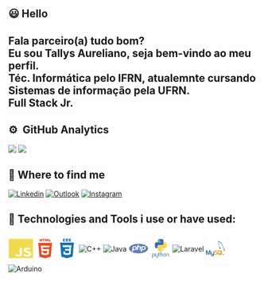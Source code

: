 <h2> 😃 Hello</h2>

<h2> Fala parceiro(a) tudo bom? <br> Eu sou Tallys Aureliano, seja bem-vindo ao meu perfil. <br>Téc. Informática pelo IFRN, atualemnte cursando Sistemas de informação pela UFRN. <br> Full Stack Jr. </h2>


<h2> ⚙️ &nbsp;GitHub Analytics </h2>
<div>
	<img height="180em" src="https://github-readme-stats.vercel.app/api?username=Tallys-Aureliano&show_icons=true&theme=codeSTACKr"/>
 <img height="180em" src="https://github-readme-stats.vercel.app/api/top-langs/?username=Tallys-Aureliano&layout=compact&theme=codeSTACKr"/>
</div>

<h2> 🤸 Where to find me </h2>
	
[![Linkedin](https://img.shields.io/badge/LinkedIn-0077B5?style=for-the-badge&logo=linkedin&logoColor=white)](https://www.linkedin.com/in/tallys-aureliano-dantas-dos-santos-91539821b/)
[![Outlook](https://img.shields.io/badge/Microsoft_Outlook-0078D4?style=for-the-badge&logo=microsoft-outlook&logoColor=white)](mailto:tallysaureliano@outlook.com)
[![Instagram](https://img.shields.io/badge/Instagram-E4405F?style=for-the-badge&logo=instagram&logoColor=white)](https://instagram.com/tallys_aureliano?utm_medium=copy_link)

<h2>🚀 Technologies and Tools i use or have used:</h2>
  <div>
	<img align="center" alt="Js" height="40" width="50" src="https://raw.githubusercontent.com/devicons/devicon/master/icons/javascript/javascript-plain.svg">
	<img align="center" alt="HTML" height="40" width="40" src="https://raw.githubusercontent.com/devicons/devicon/master/icons/html5/html5-plain-wordmark.svg">
	<img align="center" alt="CSS" height="40" width="40" src="https://raw.githubusercontent.com/devicons/devicon/master/icons/css3/css3-plain-wordmark.svg">
	<img align="center" alt="C++" height="40" width="40" src="https://cdn.jsdelivr.net/gh/devicons/devicon/icons/cplusplus/cplusplus-plain.svg">
	<img align="center" alt="Java" height="40" width="40" src="https://cdn.jsdelivr.net/gh/devicons/devicon/icons/java/java-plain-wordmark.svg" >
	<img align="center" alt="PHP" height="40" width="40" src="https://github.com/devicons/devicon/blob/master/icons/php/php-plain.svg">
	<img align="center" alt="Python" height="40" width="40" src="https://github.com/devicons/devicon/blob/master/icons/python/python-original-wordmark.svg">
	<img align="center" alt="Laravel" height="40" width="40" src="https://cdn.jsdelivr.net/gh/devicons/devicon/icons/laravel/laravel-plain-wordmark.svg">
	<img align="center" alt="Mysql" height="60" width="40" src="https://raw.githubusercontent.com/devicons/devicon/master/icons/mysql/mysql-original-wordmark.svg">
	<img align="center" alt="Arduino" height="40" width="40" src="https://cdn.jsdelivr.net/gh/devicons/devicon/icons/arduino/arduino-original-wordmark.svg">
</div>

<!--   ![Snake animation](https://github.com/Tallys-Aureliano/Tallys-Aureliano/blob/output/github-contribution-grid-snake.svg)
 -->
